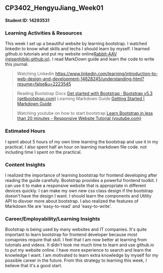 ﻿## CP3402_HengyuJiang_Week01
#### Student ID: 14293531

### Learning Activities & Resources
This week I set up a beautiful website by learning bootstrap. I watched linkedin to know what skills and techs I should learn by myself. I learned github.io tutorials and put my website online[Rabbit-AAV (reisenhibiki.github.io)](https://reisenhibiki.github.io/). I read MarkDown guide and learn the code to write this journal.

> Watching Linkedin https://www.linkedin.com/learning/introduction-to-web-design-and-development-14628245/understanding-html?resume=false&u=2223545

> Reading Bootstrap Docs [Get started with Bootstrap · Bootstrap v5.3 (getbootstrap.com)](https://getbootstrap.com/docs/5.3/getting-started/introduction/)
> Learning Markdown Guide [Getting Started | Markdown Guide](https://www.markdownguide.org/getting-started/)
> 
> Watching youtube on how to start bootstrap [Learn Bootstrap in less than 20 minutes - Responsive Website Tutorial (youtube.com)](https://www.youtube.com/watch?v=eow125xV5-c)

### Estimated Hours
I spent about 5 hours of my own time learning the bootstrap and use it in my practical. I also spent half an hour on learning markdown file code. not including time I spent on the practical.

### Content Insights
I realized the importance of learning bootstrap for frontend developing after reading the guide carefully. Bootstrap provides a powerful frontend toolkit. I can use it to make a responsive website that is appropriate in different devices quickly. I can make my own new css class design if the bootstrap doesn't have the design I want. I should learn the components and Utility API to disvoer more about bootstrap. I also realized the features of Markdown file are 'easy-to-read' and 'easy-to-write'.

### Career/Employability/Learning Insights
Bootstrap is being used by many websites and IT companies. It's quite important to learn bootstrap for frontend developer because most comapnies require that skill. I feel that I am now better at learning from tutorials and videos. It didn't took me much time to learn and use github.io to put my website online. I have more experience to search and learn the knowledge I want. I am motivated to learn extra knowledge by myself for my possible career in the future. From this strategy to learning this week, I believe that it's a good start.


